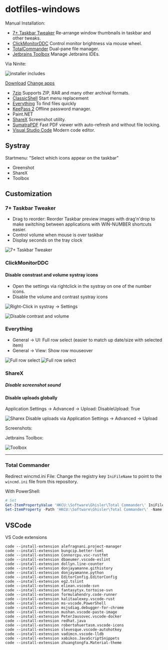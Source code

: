 # dotfiles-windows

Manual Installation:
- [7+ Taskbar Tweaker](http://rammichael.com/7-taskbar-tweaker) Re-arrange window thumbnails in taskbar and other tweaks.
- [ClickMonitorDDC](http://clickmonitorddc.bplaced.net/)  Control monitor brightness via mouse wheel.
- [TotalCommander](https://www.ghisler.com/download.htm) Dual-pane file manager.
- [Jetbrains Toolbox](https://www.jetbrains.com/toolbox/app/) Manage Jetbrains IDEs.

Via Ninite:

![installer includes](img/ninite_installer_includes.png)

[Download](https://ninite.com/7zip-classicstart-everything-keepass2-paint.net-sharex-sumatrapdf-vscode/)
[Change apps](https://ninite.com/?select=7zip-classicstart-everything-keepass2-paint.net-sharex-sumatrapdf-vscode)

- [7zip](https://www.7-zip.org/) Supports ZIP, RAR and many other archival formats.
- [ClassicShell](http://www.classicshell.net/) Start menu replacement
- [Everything](https://www.voidtools.com/downloads/)
  To find files quickly
- [KeePass 2](https://keepass.info/download.html) Offline password manager.
- Paint.NET
- [ShareX](https://getsharex.com/) Screenshot utility.
- [SumatraPDF](https://www.sumatrapdfreader.org/free-pdf-reader.html) Fast PDF viewer with auto-refresh and without file locking.
- [Visual Studio Code](https://code.visualstudio.com/) Modern code editor.


## Systray

Startmenu: "Select which icons appear on the taskbar"
- Greenshot
- ShareX
- Toolbox

## Customization
### 7+ Taskbar Tweaker

- Drag to reorder: Reorder Taskbar preview images with drag'n'drop to make switching between applications with WIN-NUMBER shortcuts easier.
- Control volume when mouse is over taskbar
- Display seconds on the tray clock

![7+ Taskbar Tweaker](img/7_plus_taskbar_tweaker.png)

### ClickMonitorDDC

#### Disable constrast and volume systray icons

- Open the settings via rightclick in the systray on one of the number icons.
- Disable the volume and contrast systray icons

![Right-Click in systray -> Settings](img/clickmonitorddc_1.png)


![Disable contrast and volume](img/clickmonitorddc_2_settings.png)

### Everything

- General -> UI: Full row select (easier to match up date/size with selected item)
- General -> View: Show row mouseover

![Full row select](img/everything_full_row_select.png)
![Full row select](img/everything_show_row_mouseover.png)

### ShareX

##### Disable screenshot sound

#### Disable uploads globally

Application Settings -> Advanced -> Upload: DisableUpload: True

![Sharex Disable uploads via Application Settings -> Advanced -> Upload](img/sharex_disable_upload.png)


Screenshots:

Jetbrains Toolbox:

![Toolbox](img/toolbox.png)




---

### Total Commander

Redirect wincmd.ini File: Change the registry key `IniFileName` to point to the `wincmd.ini` file from this repository.

With PowerShell:
```powershell
# Set 
Get-ItemPropertyValue 'HKCU:\Software\Ghisler\Total Commander\' IniFileName
Set-ItemProperty -Path 'HKCU:\Software\Ghisler\Total Commander\' -Name 'IniFileName' -Value 'INSERT_PATH_TO_DOTFILES\totalcmd\wincmd.ini'
```


## VSCode

VS Code extensions

```
code --install-extension alefragnani.project-manager
code --install-extension bungcip.better-toml
code --install-extension Connorcpu.vsc-rustfmt
code --install-extension dbaeumer.vscode-eslint
code --install-extension dollyn.line-counter
code --install-extension donjayamanne.githistory
code --install-extension donjayamanne.python
code --install-extension EditorConfig.EditorConfig
code --install-extension eg2.tslint
code --install-extension eliean.vscode-svn
code --install-extension fantasytyx.tortoise-svn
code --install-extension formulahendry.code-runner
code --install-extension kalitaalexey.vscode-rust
code --install-extension ms-vscode.PowerShell
code --install-extension msjsdiag.debugger-for-chrome
code --install-extension mushan.vscode-paste-image
code --install-extension PeterJausovec.vscode-docker
code --install-extension redhat.java
code --install-extension robertohuertasm.vscode-icons
code --install-extension slevesque.vscode-autohotkey
code --install-extension vadimcn.vscode-lldb
code --install-extension xabikos.JavaScriptSnippets
code --install-extension zhuangtongfa.Material-theme
```